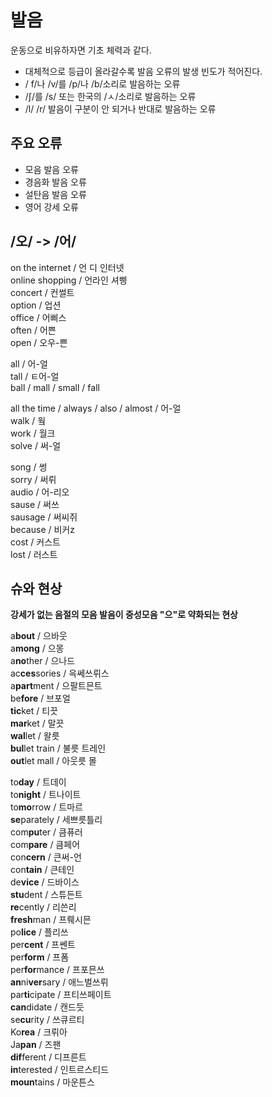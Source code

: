 # 발음
운동으로 비유하자면 기초 체력과 같다.  

- 대체적으로 등급이 올라갈수록 발음 오류의 발생 빈도가 적어진다.  
- / f/나 /v/를 /p/나 /b/소리로 발음하는 오류  
- /ʃ/를 /s/ 또는 한국의 /ㅅ/소리로 발음하는 오류  
- /l/ /r/ 발음이 구분이 안 되거나 반대로 발음하는 오류  

## 주요 오류
- 모음 발음 오류
- 경음화 발음 오류
- 설탄음 발음 오류
- 영어 강세 오류

## /오/ -> /어/
on the internet / 언 디 인터넷  
online shopping / 언라인 셔삥  
concert / 컨썰트  
option / 업션  
office / 어삐스  
often / 어쁜  
open / 오우-쁜  
   
all / 어-얼  
tall / ㅌ어-얼  
ball / mall / small / fall  
   
all the time / always / also / almost / 어-얼  
walk / 웤  
work / 월크  
solve / 써-얼  
   
song / 썽  
sorry / 써뤼  
audio / 어-리오  
sause / 써쓰  
sausage / 써씨쥐  
because / 비커z  
cost / 커스트  
lost / 러스트  

## 슈와 현상
**강세가 없는 음절의 모음 발음이 중성모음 "으"로 약화되는 현상**  
  
a**bout** / 으바웃  
a**mong** / 으몽  
a**no**ther / 으나드  
ac**ces**sories / 윽쎄쓰뤼스  
a**part**ment / 으팔트믄트  
be**fore** / 브포얼  
**tic**ket / 티끗  
**mar**ket / 말끗  
**wal**let / 왈릇  
**bul**let train / 불릇 트레인  
**out**let mall / 아웃릇 몰  

to**day** / 트데이  
to**night** / 트나이트  
to**mo**rrow / 트마르  
**se**parately / 세쁘릇틀리  
com**pu**ter / 큼퓨러  
com**pare** / 큼페어  
con**cern** / 큰써-언  
con**tain** / 큰테인  
de**vice** / 드바이스  
**stu**dent / 스튜든트  
**re**cently / 리쓴리  
**fresh**man / 프뤠시믄  
po**lice** / 플리쓰  
per**cent** / 프쎈트  
per**form** / 프폼  
per**for**mance / 프포믄쓰  
**an**ni**ver**sary / 애느벌쓰뤼  
par**ti**cipate / 프티쓰페이트  
**can**didate / 캔드듯  
se**cu**rity / 쓰큐르티  
Ko**rea** / 크뤼아  
Ja**pan** / 즈팬  
**dif**ferent / 디프른트  
**in**terested / 인트르스티드  
**moun**tains / 마운튼스  

